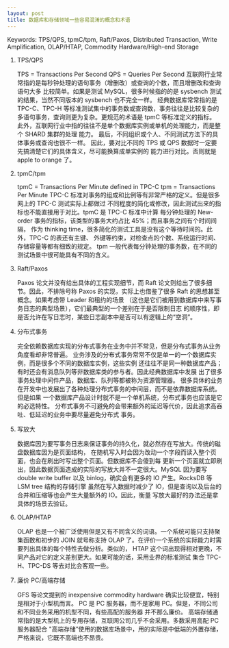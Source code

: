 ```yaml
---
layout: post
title: 数据库和存储领域一些容易混淆的概念和术语
---
```


Keywords: TPS/QPS, tpmC/tpm, Raft/Paxos, Distributed Transaction, Write Amplification, OLAP/HTAP, Commodity Hardware/High-end Storage

1.  TPS/QPS
    
    TPS = Transactions Per Second
    QPS = Queries Per Second
    互联网行业常常指的是每秒钟处理的语句事务（增删改）或查询的个数，而且增删改和查询语句大多
    比较简单。如果是测试 MySQL，很多时候指的的是 sysbench 测试的结果，当然不同版本的 
    sysbench 也不完全一样。
    经典数据库常常指的是 TPC-C、TPC-H 等标准测试集中的事务数或查询数，事务往往是比较复杂的
    多语句事务，查询则更为复杂。更规范的术语是 tpmC 等标准定义的指标。
    此外，互联网行业中指的往往不是单个数据库实例或单机的处理能力，而是整个 SHARD 集群的处理
    能力。
    最后，不同组织或个人、不同测试方法下的具体事务或查询也很不一样。
    因此，要对比不同的 TPS 或 QPS 数据时一定要先搞清楚它们的具体含义，尽可能换算成单实例的
    能力进行对比。否则就是 apple to orange 了。

2.  tpmC/tpm
    
    tpmC = Transactions Per Minute defined in TPC-C
    tpm = Transactions Per Minute
    TPC-C 标准对事务的组成和比例等有非常严格的定义。但是很多网上的 TPC-C 测试实际上都做过
    不同程度的简化或修改，因此测试出来的指标也不能直接用于对比。tpmC 是 TPC-C 标准中计算
    每分钟处理的 New-order 事务的指标，该类型的事务大约占比 45%；而且事务之间有个时间间隔，
    作为 thinking time，很多简化的测试工具是没有这个等待时间的。此外，TPC-C 的表还有主键、
    外键等约束，对检查点的个数、系统运行时间、存储容量等都有细致的规定。
    tpm 一般代表每分钟处理的事务数，在不同的测试场景中很可能具有不同的含义。

3.  Raft/Paxos
    
    Paxos 论文并没有给出具体的工程实现细节，而 Raft 论文则给出了很多细节。因此，不排除号称
    Paxos 的实现，实际上也借鉴了很多 Raft 的思想甚至概念。如果考虑带 Leader 和租约的场景
    （这也是它们被用到数据库中来写事务日志的典型场景），它们最典型的一个差别在于是否限制日志
    的顺序性，即是否允许在写日志时，某些日志副本中是否可以有逻辑上的“空洞”。

4.  分布式事务
    
    完全依赖数据库实现的分布式事务在业务中并不常见，但是分布式事务从业务角度看却非常普遍。
    业务涉及的分布式事务常常不仅是单一的一个数据库实例，而是很多个不同的数据库实例，这些实例
    还往往不是同一种数据库产品；有时还会有消息队列等非数据库类的参与者。因此经典数据库中发展
    出了很多事务处理中间件产品，数据库、队列等都被称为资源管理器。
    很多具体的业务在开发中也发展出了各种处理分布式事务的中间层，而不是依靠数据库系统。但是如果
    一个数据库产品设计时就不是一个单机系统，分布式事务也应该是它的必选特性。
    分布式事务不可避免的会带来额外的延迟等代价，因此追求高吞吐、低延迟的业务中要尽量避免分布式
    事务。

5.  写放大
    
    数据库因为要写事务日志来保证事务的持久化，就必然存在写放大。传统的磁盘数据库因为是页面结构，
    在随机写入时会因为改动一个字段而读入整个页面，也会在刷出时写出整个页面。但数据库不会傻到每
    更新一个页面就立即刷出，因此数据页面造成的实际的写放大并不一定很大。MySQL 因为要写 double
    write buffer 以及 binlog，确实会有更多的 IO 产生。RocksDB 等 LSM tree 结构的存储引擎
    虽然在写入数据时减少了 IO，但是查询以及后台的合并和压缩等也会产生大量额外的 IO。因此，衡量
    写放大最好的办法还是拿具体的场景去验证。

6.  OLAP/HTAP
    
    OLAP 也是一个被广泛使用但是又有不同含义的词语。一个系统可能只支持聚集函数和初步的 JOIN
    就号称支持 OLAP 了。在评价一个系统的实际能力时需要列出具体的每个特性去做分析。类似的， 
    HTAP 这个词出现得相对更晚，不同产品对它的定义差别更大。如果可能的话，采用业界的标准测试
    集合 TPC-H、TPC-DS 等去对比会客观一些。

7.  廉价 PC/高端存储
    
    GFS 等论文提到的 inexpensive commodity hardware 确实比较便宜，特别是相对于小型机而言。
    PC 是 PC 服务器，而不是家用 PC。但是，不同公司和不同业务采用的机型不同，有些高配的服务器
    并不那么廉价。
    高端存储通常指的是大型机上的专用存储，互联网公司几乎不会采用。多数采用高配 PC 服务器配合
    "高端存储”使用的数据库场景中，用的实际是中低端的外置存储，严格来说，它既不高端也不昂贵。

